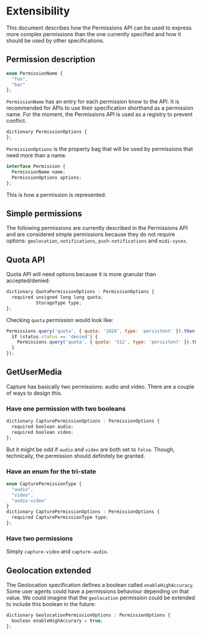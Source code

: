 # Extensibility

This document describes how the Permissions API can be used to express more complex permissions than the one currently
specified and how it should be used by other specifications.

## Permission description

```js
enum PermissionName {
  "foo",
  "bar"
};
```
```PermissionName``` has an entry for each permission know to the API. It is recommended for APIs to use their
specification shorthand as a permission name. For the moment, the Permissions API is used as a registry to prevent
conflict.

```js
dictionary PermissionOptions {
};
```
```PermissionOptions``` is the property bag that will be used by permissions that need more than a name.

```js
interface Permission {
  PermissionName name;
  PermissionOptions options;
};
```
This is how a permission is represented.

## Simple permissions

The following permissions are currently described in the Permissions API and are considered simple permissions because 
they do not require options: ```geolocation```, ```notifications```, ```push-notifications``` and ```midi-sysex```.

## Quota API

Quota API will need options because it is more granular than accepted/denied:
```js
dictionary QuotaPermissionOptions : PermissionOptions {
  required unsigned long long quota;
           StorageType type;
};
```

Checking ```quota``` permission would look like:
```js
Permissions.query('quota', { quota: '1024', type: 'persistent' }).then(function(status) {
  if (status.status == 'denied') {
    Permissions.query('quota', { quota: '512', type: 'persistent' }).then(ellipsis);
  }
});
```

## GetUserMedia

Capture has basically two permissions: audio and video. There are a couple of ways to design this.

### Have one permission with two booleans

```js
dictionary CapturePermissionOptions : PermissionOptions {
  required boolean audio;
  required boolean video;
};
```
But it might be odd if ```audio``` and ```video``` are both set to ```false```. Though, technically, the permission
should definitely be granted.

### Have an enum for the tri-state

```js
enum CapturePermissionType {
  "audio",
  "video",
  "audio-video"
}
dictionary CapturePermissionOptions : PermissionOptions {
  required CapturePermissionType type;
};
```

### Have two permissions

Simply ```capture-video``` and ```capture-audio```.

## Geolocation extended

The Geolocation specification defines a boolean called ```enableHighAccuracy```. Some user agents could have a
permissions behaviour depending on that value. We could imagine that the ```geolocation``` permission could be
extended to include this boolean in the future:
```js
dictionary GeolocationPermissionOptions : PermissionOptions {
  boolean enableHighAccurary = true;
};
```
